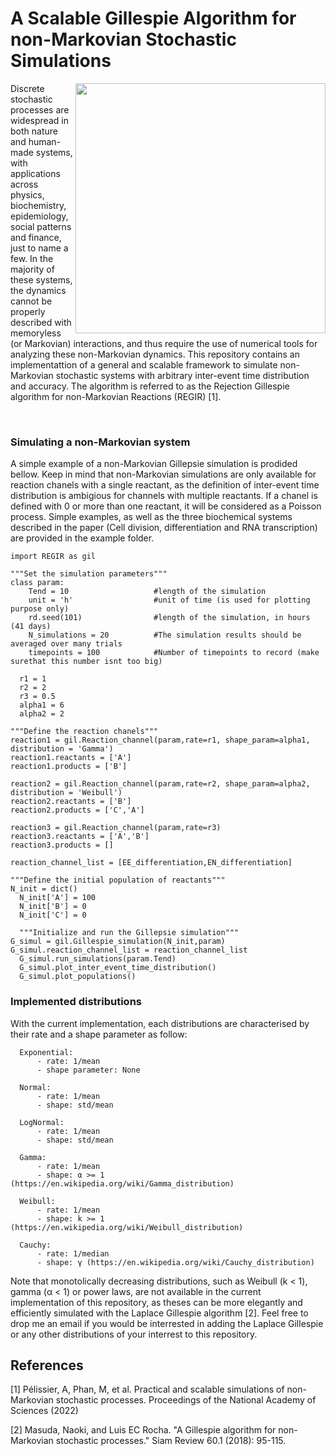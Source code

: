 # A Scalable Gillespie Algorithm for non-Markovian Stochastic Simulations

<img align="right" src="https://raw.githubusercontent.com/Aurelien-Pelissier/REGIR/master/Figures/REGIR.png" width=400>
Discrete stochastic processes are widespread in both nature and human-made systems, with applications across physics, biochemistry, epidemiology, social patterns and finance, just to name a few. In the majority of these systems, the dynamics cannot be properly described with memoryless (or Markovian) interactions, and thus require the use of numerical tools for analyzing these non-Markovian dynamics. This repository contains an implementattion of a general and scalable framework to simulate non-Markovian stochastic systems with arbitrary inter-event time distribution and accuracy. The algorithm is referred to as the Rejection Gillespie algorithm for non-Markovian Reactions (REGIR) [1].

&nbsp;



        
        
### Simulating a non-Markovian system

A simple example of a non-Markovian Gillepsie simulation is prodided bellow. Keep in mind that non-Markovian simulations are only available for reaction chanels with a single reactant, as the definition of inter-event time distribution is ambigious for channels with multiple reactants. If a chanel is defined with 0 or more than one reactant, it will be considered as a Poisson process. Simple examples, as well as the three biochemical systems described in the paper (Cell division, differentiation and RNA transcription) are provided in the example folder. 

	import REGIR as gil

	"""Set the simulation parameters"""
	class param:
		Tend = 10					#length of the simulation
		unit = 'h'					#unit of time (is used for plotting purpose only)
		rd.seed(101)                #length of the simulation, in hours (41 days)
		N_simulations = 20          #The simulation results should be averaged over many trials
		timepoints = 100            #Number of timepoints to record (make surethat this number isnt too big)

      r1 = 1
      r2 = 2
      r3 = 0.5
      alpha1 = 6
      alpha2 = 2
      
	"""Define the reaction chanels"""
	reaction1 = gil.Reaction_channel(param,rate=r1, shape_param=alpha1, distribution = 'Gamma')
	reaction1.reactants = ['A']
	reaction1.products = ['B']
		
	reaction2 = gil.Reaction_channel(param,rate=r2, shape_param=alpha2, distribution = 'Weibull')
	reaction2.reactants = ['B']
	reaction2.products = ['C','A']
		
	reaction3 = gil.Reaction_channel(param,rate=r3)
	reaction3.reactants = ['A','B']
	reaction3.products = []
		
	reaction_channel_list = [EE_differentiation,EN_differentiation]

	"""Define the initial population of reactants"""
	N_init = dict()
      N_init['A'] = 100
      N_init['B'] = 0
      N_init['C'] = 0

      """Initialize and run the Gillepsie simulation"""
	G_simul = gil.Gillespie_simulation(N_init,param)
	G_simul.reaction_channel_list = reaction_channel_list
      G_simul.run_simulations(param.Tend)
      G_simul.plot_inter_event_time_distribution()
      G_simul.plot_populations()
      
### Implemented distributions
With the current implementation, each distributions are characterised by their rate and a shape parameter as follow:

      Exponential:
          - rate: 1/mean
          - shape parameter: None
      
      Normal:
          - rate: 1/mean
          - shape: std/mean
      
      LogNormal:
          - rate: 1/mean
          - shape: std/mean
          
      Gamma:
          - rate: 1/mean
          - shape: α >= 1 (https://en.wikipedia.org/wiki/Gamma_distribution)
          
      Weibull:
          - rate: 1/mean
          - shape: k >= 1 (https://en.wikipedia.org/wiki/Weibull_distribution)
          
      Cauchy:
          - rate: 1/median
          - shape: γ (https://en.wikipedia.org/wiki/Cauchy_distribution)
      

      
Note that monotolically decreasing distributions, such as Weibull (k < 1), gamma (α < 1) or power laws, are not available in the current implementation of this repository, as theses can be more elegantly and efficiently simulated with the Laplace Gillespie algorithm [2]. Feel free to drop me an email if you would be interrested in adding the Laplace Gillespie or any other distributions of your interrest to this repository.


## References

[1] Pélissier, A, Phan, M, et al. Practical and scalable simulations of non-Markovian stochastic processes. Proceedings of the National Academy of Sciences (2022)

[2] Masuda, Naoki, and Luis EC Rocha. "A Gillespie algorithm for non-Markovian stochastic processes." Siam Review 60.1 (2018): 95-115.
